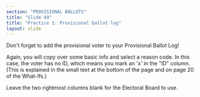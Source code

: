 ```yaml
---
section: "PROVISIONAL BALLOTS"
title: "Slide 49"
title: "Practice 1: Provisional ballot log"
layout: slide
---
```


Don't forget to add the provisional voter to your Provisional Ballot Log!

Again, you will copy over some basic info and select a reason code. In this case, the voter has no ID, which means you mark an 'x' in the "ID" column. (This is explained in the small text at the bottom of the page and on page 20 of the What-Ifs.)

Leave the two rightmost columns blank for the Electoral Board to use.



